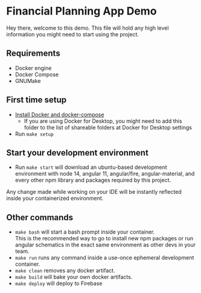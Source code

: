 # Financial Planning App Demo

Hey there, welcome to this demo.
This file will hold any high level information you might need to start using the project.

## Requirements

- Docker engine
- Docker Compose
- GNUMake

## First time setup

- [Install Docker and docker-compose](https://www.docker.com/products/docker-desktop)
  - If you are using Docker for Desktop, you might need to add this folder to the list of shareable folders at Docker for Desktop settings
- Run `make setup`

## Start your development environment

- Run `make start` will download an ubuntu-based development environment with node 14, angular 11, angular/fire, angular-material, and every other npm library and packages required by this project.

Any change made while working on your IDE will be instantly reflected inside your containerized environment.

## Other commands

- `make bash` will start a bash prompt inside your container. \
This is the recommended way to go to install new npm packages or run angular schematics in the exact same environment as other devs in your team.
- `make run` runs any command inside a use-once ephemeral development container.
- `make clean` removes any docker artifact.
- `make build` will bake your own docker artifacts.
- `make deploy` will deploy to Firebase
